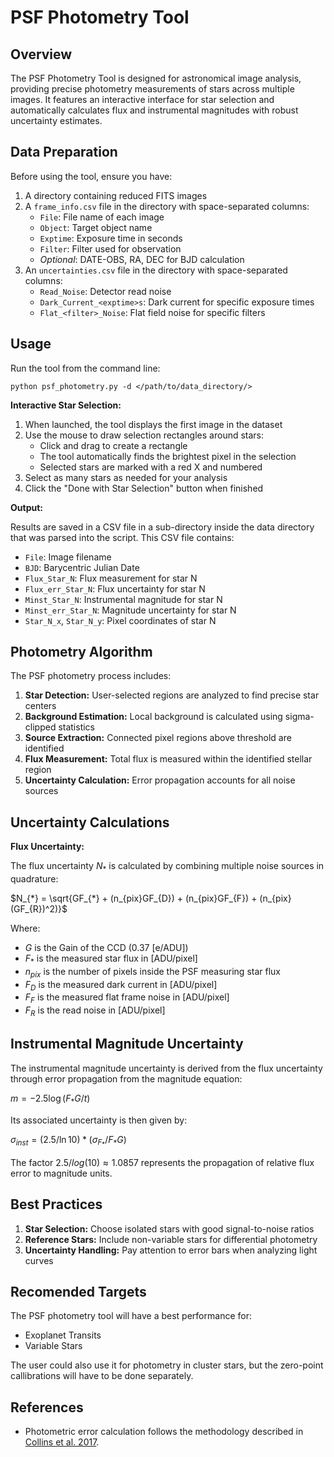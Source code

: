 # PSF Photometry Tool
## Overview
The PSF Photometry Tool is designed for astronomical image analysis, providing precise photometry measurements of stars across multiple images. It features an interactive interface for star selection and automatically calculates flux and instrumental magnitudes with robust uncertainty estimates.

## Data Preparation
Before using the tool, ensure you have:

1. A directory containing reduced FITS images
2. A `frame_info.csv` file in the directory with space-separated columns:
    - `File`: File name of each image
    - `Object`: Target object name
    - `Exptime`: Exposure time in seconds
    - `Filter`: Filter used for observation
    - *Optional*: DATE-OBS, RA, DEC for BJD calculation
3. An `uncertainties.csv` file in the directory with space-separated columns:
    - `Read_Noise`: Detector read noise
    - `Dark_Current_<exptime>s`: Dark current for specific exposure times
    - `Flat_<filter>_Noise`: Flat field noise for specific filters

## Usage
Run the tool from the command line:

`python psf_photometry.py -d </path/to/data_directory/>`

**Interactive Star Selection:**

1. When launched, the tool displays the first image in the dataset
2. Use the mouse to draw selection rectangles around stars:
    - Click and drag to create a rectangle
    - The tool automatically finds the brightest pixel in the selection
    - Selected stars are marked with a red X and numbered
3. Select as many stars as needed for your analysis
4. Click the "Done with Star Selection" button when finished

**Output:**

Results are saved in a CSV file in a sub-directory inside the data directory that was parsed into the script. This CSV file contains:
- `File`: Image filename
- `BJD`: Barycentric Julian Date
- `Flux_Star_N`: Flux measurement for star N
- `Flux_err_Star_N`: Flux uncertainty for star N
- `Minst_Star_N`: Instrumental magnitude for star N
- `Minst_err_Star_N`: Magnitude uncertainty for star N
- `Star_N_x`, `Star_N_y`: Pixel coordinates of star N

## Photometry Algorithm
The PSF photometry process includes:

1. **Star Detection:** User-selected regions are analyzed to find precise star centers
2. **Background Estimation:** Local background is calculated using sigma-clipped statistics
3. **Source Extraction:** Connected pixel regions above threshold are identified
4. **Flux Measurement:** Total flux is measured within the identified stellar region
5. **Uncertainty Calculation:** Error propagation accounts for all noise sources

## Uncertainty Calculations
**Flux Uncertainty:**

The flux uncertainty $N_{*}$ is calculated by combining multiple noise sources in quadrature:

$N_{*} = \sqrt{GF_{*} + (n_{pix}GF_{D}) + (n_{pix}GF_{F}) + (n_{pix}(GF_{R})^2)}$

Where:
- $G$ is the Gain of the CCD (0.37 [e/ADU])
- $F_{*}$ is the measured star flux in [ADU/pixel]
- $n_{pix}$ is the number of pixels inside the PSF measuring star flux
- $F_{D}$ is the measured dark current in [ADU/pixel]
- $F_{F}$ is the measured flat frame noise in [ADU/pixel]
- $F_{R}$ is the read noise in [ADU/pixel]

## Instrumental Magnitude Uncertainty
The instrumental magnitude uncertainty is derived from the flux uncertainty through error propagation from the magnitude equation:

$m = -2.5 \log (F_{*}G / t)$

Its associated uncertainty is then given by:

$\sigma_{inst} = (2.5 / \ln 10) * (\sigma_{F_{*}} / F_{*}G)$

The factor $2.5 / log(10) ≈ 1.0857$ represents the propagation of relative flux error to magnitude units.

## Best Practices
1. **Star Selection:** Choose isolated stars with good signal-to-noise ratios
2. **Reference Stars:** Include non-variable stars for differential photometry
3. **Uncertainty Handling:** Pay attention to error bars when analyzing light curves

## Recomended Targets
The PSF photometry tool will have a best performance for:
- Exoplanet Transits
- Variable Stars

The user could also use it for photometry in cluster stars, but the zero-point callibrations will have to be done separately.

## References
- Photometric error calculation follows the methodology described in [Collins et al. 2017](https://iopscience.iop.org/article/10.3847/1538-3881/153/2/77).